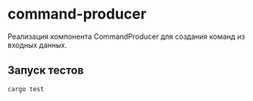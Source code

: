 # command-producer

Реализация компонента CommandProducer для создания команд из входных данных.

## Запуск тестов
```
cargo test
```
